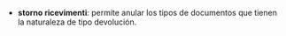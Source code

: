 - **storno ricevimenti**: permite anular los tipos de documentos que tienen la naturaleza de tipo devolución.